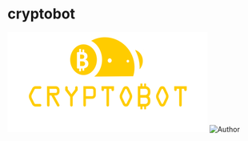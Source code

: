 # cryptobot
![CryptoBot Icon](cryptobot-data/logo.png)
![Author](https://img.shields.io/badge/Coded%20by-Madil%20Supra-green)
